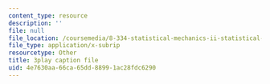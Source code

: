 ```yaml
---
content_type: resource
description: ''
file: null
file_location: /coursemedia/8-334-statistical-mechanics-ii-statistical-physics-of-fields-spring-2014/4e7630aa66ca65dd88991ac28fdc6290_NLKJdcb1E5I.srt
file_type: application/x-subrip
resourcetype: Other
title: 3play caption file
uid: 4e7630aa-66ca-65dd-8899-1ac28fdc6290
---
```

